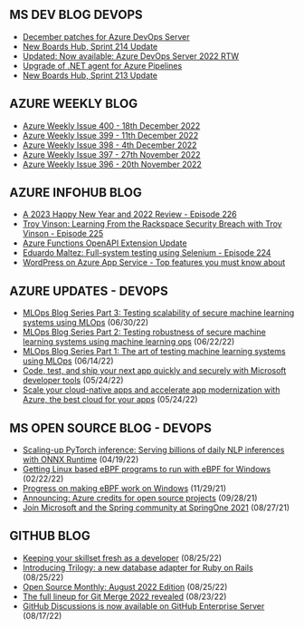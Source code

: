 ## MS DEV BLOG DEVOPS 

<!-- DEVBLOGDEVOPS:START -->
- [December patches for Azure DevOps Server](https://devblogs.microsoft.com/devops/december-patches-for-azure-devops-server-2/)
- [New Boards Hub, Sprint 214 Update](https://devblogs.microsoft.com/devops/new-boards-hub-sprint-214-update/)
- [Updated: Now available: Azure DevOps Server 2022 RTW](https://devblogs.microsoft.com/devops/now-available-azure-devops-server-2022-rtw/)
- [Upgrade of .NET agent for Azure Pipelines](https://devblogs.microsoft.com/devops/upgrade-of-net-agent-for-azure-pipelines/)
- [New Boards Hub, Sprint 213 Update](https://devblogs.microsoft.com/devops/new-boards-hub-sprint-213-update/)
<!-- DEVBLOGDEVOPS:END -->


## AZURE WEEKLY BLOG

<!-- AZUREWEEKLY:START -->
- [Azure Weekly Issue 400 - 18th December 2022](https://azureweekly.info/issue-400.html)
- [Azure Weekly Issue 399 - 11th December 2022](https://azureweekly.info/issue-399.html)
- [Azure Weekly Issue 398 - 4th December 2022](https://azureweekly.info/issue-398.html)
- [Azure Weekly Issue 397 - 27th November 2022](https://azureweekly.info/issue-397.html)
- [Azure Weekly Issue 396 - 20th November 2022](https://azureweekly.info/issue-396.html)
<!-- AZUREWEEKLY:END -->

## AZURE INFOHUB BLOG 

<!-- AZUREINFOHUB:START -->
- [A 2023 Happy New Year and 2022 Review - Episode 226](http://feed.azuredevops.show/a-2023-happy-new-year-and-2022-review-episode-226)
- [Troy Vinson: Learning From the Rackspace Security Breach with Troy Vinson - Episode 225](http://feed.azuredevops.show/troy-vinson-learning-from-the-rackspace-security-breach-with-troy-vinson-episode-225)
- [Azure Functions OpenAPI Extension Update](https://techcommunity.microsoft.com/t5/apps-on-azure-blog/azure-functions-openapi-extension-update/ba-p/3702128)
- [Eduardo Maltez: Full-system testing using Selenium - Episode 224](http://feed.azuredevops.show/eduardo-maltez-full-system-testing-using-selenium-episode-224)
- [WordPress on Azure App Service - Top features you must know about](https://techcommunity.microsoft.com/t5/apps-on-azure-blog/wordpress-on-azure-app-service-top-features-you-must-know-about/ba-p/3697873)
<!-- AZUREINFOHUB:END -->


## AZURE UPDATES - DEVOPS 

<!-- AZUREUPDATES:START -->

 - [MLOps Blog Series Part 3: Testing scalability of secure machine learning systems using MLOps](https://azure.microsoft.com/blog/mlops-blog-series-part-3-testing-scalability-of-secure-machine-learning-systems-using-mlops/) (06/30/22)
 - [MLOps Blog Series Part 2: Testing robustness of secure machine learning systems using machine learning ops](https://azure.microsoft.com/blog/mlops-blog-series-part-2-testing-robustness-of-secure-machine-learning-systems-using-machine-learning-ops/) (06/22/22)
 - [MLOps Blog Series Part 1: The art of testing machine learning systems using MLOps](https://azure.microsoft.com/blog/mlops-blog-series-part-1-the-art-of-testing-machine-learning-systems-using-mlops/) (06/14/22)
 - [Code, test, and ship your next app quickly and securely with Microsoft developer tools](https://azure.microsoft.com/blog/code-test-and-ship-your-next-app-quickly-and-securely-with-microsoft-developer-tools/) (05/24/22)
 - [Scale your cloud-native apps and accelerate app modernization with Azure, the best cloud for your apps](https://azure.microsoft.com/blog/scale-your-cloudnative-apps-and-accelerate-app-modernization-with-azure-the-best-cloud-for-your-apps/) (05/24/22)
<!-- AZUREUPDATES:END -->


## MS OPEN SOURCE BLOG - DEVOPS 

<!-- MSOPENSOURCEBLOG:START -->

 - [Scaling-up PyTorch inference: Serving billions of daily NLP inferences with ONNX Runtime](https://cloudblogs.microsoft.com/opensource/2022/04/19/scaling-up-pytorch-inference-serving-billions-of-daily-nlp-inferences-with-onnx-runtime/) (04/19/22)
 - [Getting Linux based eBPF programs to run with eBPF for Windows](https://cloudblogs.microsoft.com/opensource/2022/02/22/getting-linux-based-ebpf-programs-to-run-with-ebpf-for-windows/) (02/22/22)
 - [Progress on making eBPF work on Windows](https://cloudblogs.microsoft.com/opensource/2021/11/29/progress-on-making-ebpf-work-on-windows/) (11/29/21)
 - [Announcing: Azure credits for open source projects](https://cloudblogs.microsoft.com/opensource/2021/09/28/announcing-azure-credits-for-open-source-projects/) (09/28/21)
 - [Join Microsoft and the Spring community at SpringOne 2021](https://cloudblogs.microsoft.com/opensource/2021/08/27/join-microsoft-and-the-spring-community-at-springone-2021/) (08/27/21)
<!-- MSOPENSOURCEBLOG:END -->


## GITHUB BLOG


<!-- GITHUB:START -->

 - [Keeping your skillset fresh as a developer](https://github.blog/2022-08-25-keeping-your-skillset-fresh-as-a-developer/) (08/25/22)
 - [Introducing Trilogy: a new database adapter for Ruby on Rails](https://github.blog/2022-08-25-introducing-trilogy-a-new-database-adapter-for-ruby-on-rails/) (08/25/22)
 - [Open Source Monthly: August 2022 Edition](https://github.blog/2022-08-25-open-source-monthly-august-2022-edition/) (08/25/22)
 - [The full lineup for Git Merge 2022 revealed](https://github.blog/2022-08-23-the-full-lineup-for-git-merge-2022-revealed/) (08/23/22)
 - [GitHub Discussions is now available on GitHub Enterprise Server](https://github.blog/2022-08-17-github-discussions-is-now-available-on-github-enterprise-server/) (08/17/22)
<!-- GITHUB:END -->

